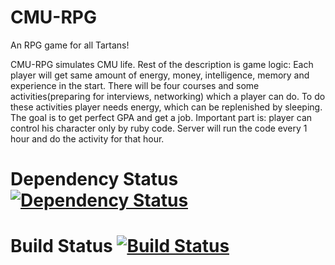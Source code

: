 CMU-RPG
========
An RPG game for all Tartans!

CMU-RPG simulates CMU life. Rest of the description is game logic: Each player will get same amount of energy, money, intelligence, memory and experience in the start. There will be four courses and some activities(preparing for interviews, networking) which a player can do. To do these activities player needs energy, which can be replenished by sleeping. The goal is to get perfect GPA and get a job. Important part is: player can control his character only by ruby code. Server will run the code every 1 hour and do the activity for that hour.

Dependency Status [![Dependency Status](https://gemnasium.com/malavbhavsar/CMU-RPG.png)](https://gemnasium.com/malavbhavsar/CMU-RPG)
========
Build Status [![Build Status](https://secure.travis-ci.org/malavbhavsar/CMU-RPG.png)](http://travis-ci.org/malavbhavsar/CMU-RPG)
========
